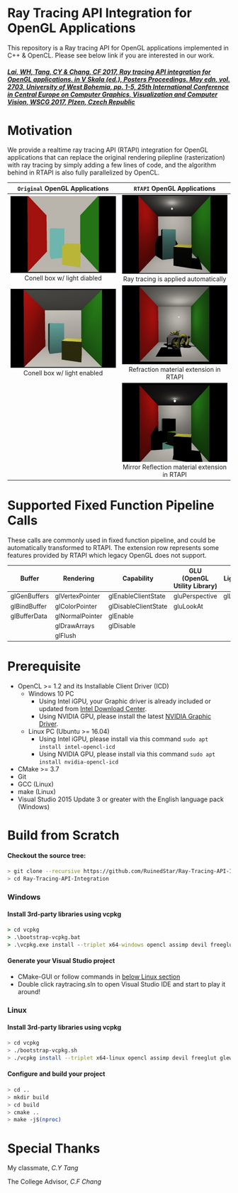 # Ray Tracing API Integration for OpenGL Applications
This repository is a Ray tracing API for OpenGL applications implemented in C++ & OpenCL. Please see below link if you are interested in our work.  

##### [Lai, WH, Tang, CY & Chang, CF 2017, *Ray tracing API integration for OpenGL applications*. in V Skala (ed.), Posters Proceedings. May edn, vol. 2703, University of West Bohemia, pp. 1-5, 25th International Conference in Central Europe on Computer Graphics, Visualization and Computer Vision, WSCG 2017, Plzen, Czech Republic](https://scholar.lib.ntnu.edu.tw/en/publications/ray-tracing-api-integration-for-opengl-applications)

# Motivation
We provide a realtime ray tracing API (RTAPI) integration for OpenGL applications that can replace the original rendering pilepline (rasterization) with ray tracing by simply adding a few lines of code, and the algorithm behind in RTAPI is also fully parallelized by OpenCL.

|                 `Original` OpenGL Applications                  |                      `RTAPI` OpenGL Applications                                 |
| :-------------------------------------------------------------: | :------------------------------------------------------------------------------: |
|  ![img](images/Picture1.jpg) <br/> Conell box w/ light diabled  | ![img](images/Picture2.jpg) <br/> Ray tracing is applied automatically           |
| ![img](images/Picture1-2.jpg) <br/> Conell box w/ light enabled |     ![img](images/Picture4.jpg) <br/> Refraction material extension in RTAPI     |
|                                                                 | ![img](images/Picture5.jpg) <br/> Mirror Reflection material extension in RTAPI  |


# Supported Fixed Function Pipeline Calls
These calls are commonly used in fixed function pipeline, and could be automatically transformed to RTAPI. The extension row represents some features provided by RTAPI which legacy OpenGL does not support.

| Buffer       | Rendering       | Capability           | GLU <br/>(OpenGL Utility Library) | Lighting  | Extension            |
| ------------ | --------------- | -------------------- | --------------------------------- | --------- | -------------------- |
| glGenBuffers | glVertexPointer | glEnableClientState  | gluPerspective                    | glLightfv | rtMaterialEXT        |
| glBindBuffer | glColorPointer  | glDisableClientState | gluLookAt                         |           | rtBuildAcclStructEXT |
| glBufferData | glNormalPointer | glEnable             |                                   |           |                      |
|              | glDrawArrays    | glDisable            |                                   |           |                      |
|              | glFlush         |                      |                                   |           |                      |

# Prerequisite

* OpenCL >= 1.2 and its Installable Client Driver (ICD)
  * Windows 10 PC
    * Using Intel iGPU, your Graphic driver is already included or updated from [Intel Download Center](https://downloadcenter.intel.com/product/80939).
    * Using NVIDIA GPU, please install the latest [NVIDIA Graphic Driver](https://www.google.com/url?sa=t&rct=j&q=&esrc=s&source=web&cd=&cad=rja&uact=8&ved=2ahUKEwiD2Mb8yvXuAhXGF3IKHe2KDC8QFjACegQIEBAD&url=https%3A%2F%2Fwww.nvidia.com%2FDownload%2Findex.aspx&usg=AOvVaw3QMyvvhtDESOcvPBtma4SH).
  * Linux PC (Ubuntu >= 16.04)
    * Using Intel iGPU, please install via this command `sudo apt install intel-opencl-icd`
    * Using NVIDIA GPU, please install via this command `sudo apt install nvidia-opencl-icd`
* CMake >= 3.7
* Git
* GCC (Linux)
* make (Linux)
* Visual Studio 2015 Update 3 or greater with the English language pack (Windows)

# Build from Scratch
#### Checkout the source tree:
```sh
> git clone --recursive https://github.com/RuinedStar/Ray-Tracing-API-Integration.git
> cd Ray-Tracing-API-Integration
```
### **Windows**
    
#### Install 3rd-party libraries using vcpkg

```cmd 
> cd vcpkg
> .\bootstrap-vcpkg.bat
> .\vcpkg.exe install --triplet x64-windows opencl assimp devil freeglut glew glm
```
#### Generate your Visual Studio project 
* CMake-GUI or follow commands in [below Linux section](#configure-and-build-your-project)
* Double click raytracing.sln to open Visual Studio IDE and start to play it around! 
    
### **Linux**
#### Install 3rd-party libraries using vcpkg
```sh
> cd vcpkg
> ./bootstrap-vcpkg.sh
> ./vcpkg install --triplet x64-linux opencl assimp devil freeglut glew glm
```
#### Configure and build your project
```sh
> cd ..
> mkdir build
> cd build
> cmake ..
> make -j$(nproc)
```
# Special Thanks
My classmate, *C.Y Tang*

The College Advisor,  *C.F Chang* 
